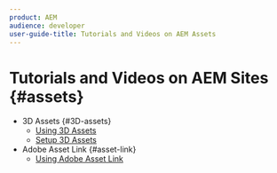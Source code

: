 ```yaml
---
product: AEM
audience: developer
user-guide-title: Tutorials and Videos on AEM Assets
---
```


# Tutorials and Videos on AEM Sites {#assets}

+ 3D Assets {#3D-assets}
  + [Using 3D Assets](videos/3d-assets-feature-video-use.md)
  + [Setup 3D Assets](videos/3d-assets-technical-video-setup.md)
+ Adobe Asset Link {#asset-link}
  + [Using Adobe Asset Link](videos/adobe-asset-link-feature-video-use.md)
